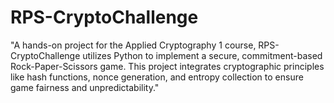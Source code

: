 # RPS-CryptoChallenge
"A hands-on project for the Applied Cryptography 1 course, RPS-CryptoChallenge utilizes Python to implement a secure, commitment-based Rock-Paper-Scissors game. This project integrates cryptographic principles like hash functions, nonce generation, and entropy collection to ensure game fairness and unpredictability."